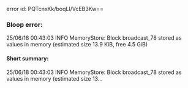 error id: PQTcnxKk/boqLI/VcEB3Kw==
### Bloop error:

25/06/18 00:43:03 INFO MemoryStore: Block broadcast_78 stored as values in memory (estimated size 13.9 KiB, free 4.5 GiB)
#### Short summary: 

25/06/18 00:43:03 INFO MemoryStore: Block broadcast_78 stored as values in memory (estimated size 13...